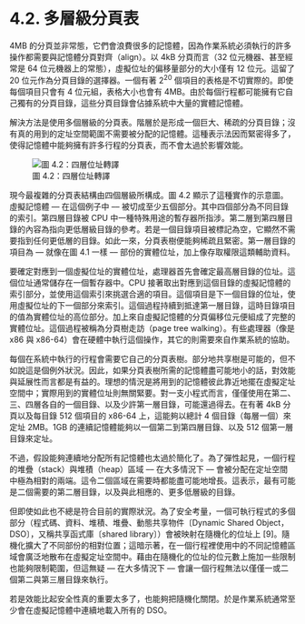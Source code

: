 # 4.2. 多層級分頁表

4MB 的分頁並非常態，它們會浪費很多的記憶體，因為作業系統必須執行的許多操作都需要與記憶體分頁對齊（align）。以 4kB 分頁而言（32 位元機器、甚至經常是 64 位元機器上的常態），虛擬位址的偏移量部分的大小僅有 12 位元。這留了 20 位元作為分頁目錄的選擇器。一個有著 2<sup>20</sup> 個項目的表格是不切實際的。即使每個項目只會有 4 位元組，表格大小也會有 4MB。由於每個行程都可能擁有它自己獨有的分頁目錄，這些分頁目錄會佔據系統中大量的實體記憶體。

解決方法是使用多個層級的分頁表。階層於是形成一個巨大、稀疏的分頁目錄；沒有真的用到的定址空間範圍不需要被分配的記憶體。這種表示法因而緊密得多了，使得記憶體中能夠擁有許多行程的分頁表，而不會太過於影響效能。

<figure>
  <img src="../assets/figure-4.2.png" alt="圖 4.2：四層位址轉譯">
  <figcaption>圖 4.2：四層位址轉譯</figcaption>
</figure>

現今最複雜的分頁表結構由四個層級所構成。圖 4.2 顯示了這種實作的示意圖。虛擬記憶體 –– 在這個例子中 –– 被切成至少五個部分。其中四個部分為不同目錄的索引。第四層目錄被 CPU 中一種特殊用途的暫存器所指涉。第二層到第四層目錄的內容為指向更低層級目錄的參考。若是一個目錄項目被標記為空，它顯然不需要指到任何更低層的目錄。如此一來，分頁表樹便能夠稀疏且緊密。第一層目錄的項目為 –– 就像在圖 4.1 一樣 –– 部份的實體位址，加上像存取權限這類輔助資料。

要確定對應到一個虛擬位址的實體位址，處理器首先會確定最高層目錄的位址。這個位址通常儲存在一個暫存器中。CPU 接著取出對應到這個目錄的虛擬記憶體的索引部分，並使用這個索引來挑選合適的項目。這個項目是下一個目錄的位址，使用虛擬位址的下一個部分來索引。這個過程持續到抵達第一層目錄，這時目錄項目的值為實體位址的高位部分。加上來自虛擬記憶體的分頁偏移位元便組成了完整的實體位址。這個過程被稱為分頁樹走訪（page tree walking）。有些處理器（像是 x86 與 x86-64）會在硬體中執行這個操作，其它的則需要來自作業系統的協助。

每個在系統中執行的行程會需要它自己的分頁表樹。部分地共享樹是可能的，但不如說這是個例外狀況。因此，如果分頁表樹所需的記憶體盡可能地小的話，對效能與延展性而言都是有益的。理想的情況是將用到的記憶體彼此靠近地擺在虛擬定址空間中；實際用到的實體位址則無關緊要。對一支小程式而言，僅僅使用在第二、三、四層各自的一個目錄、以及少許第一層目錄，可能還過得去。在有著 4kB 分頁以及每目錄 512 個項目的 x86-64 上，這能夠以總計 4 個目錄（每層一個）來定址 2MB。1GB 的連續記憶體能夠以一個第二到第四層目錄、以及 512 個第一層目錄來定址。

不過，假設能夠連續地分配所有記憶體也太過於簡化了。為了彈性起見，一個行程的堆疊（stack）與堆積（heap）區域 –– 在大多情況下 –– 會被分配在定址空間中極為相對的兩端。這令二個區域在需要時都能盡可能地增長。這表示，最有可能是二個需要的第二層目錄，以及與此相應的、更多低層級的目錄。

但即使如此也不總是符合目前的實際狀況。為了安全考量，一個可執行程式的多個部分（程式碼、資料、堆積、堆疊、動態共享物件〔Dynamic Shared Object，DSO〕，又稱共享函式庫〔shared library〕）會被映射在隨機化的位址上 [9]。隨機化擴大了不同部份的相對位置；這暗示著，在一個行程裡使用中的不同記憶體區域會廣泛地散布在虛擬定址空間中。藉由在隨機化的位址的位元數上施加一些限制也能夠限制範圍，但這無疑 –– 在大多情況下 –– 會讓一個行程無法以僅僅一或二個第二與第三層目錄來執行。

若是效能比起安全性真的重要太多了，也能夠把隨機化關閉。於是作業系統通常至少會在虛擬記憶體中連續地載入所有的 DSO。


